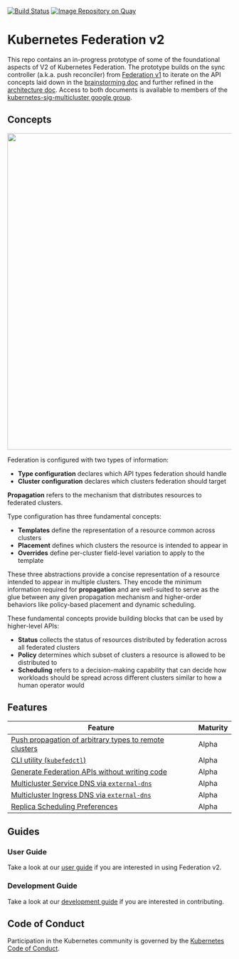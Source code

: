 [![Build Status](https://travis-ci.org/kubernetes-sigs/federation-v2.svg?branch=master)](https://travis-ci.org/kubernetes-sigs/federation-v2 "Travis")
[![Image Repository on Quay](https://quay.io/repository/kubernetes-multicluster/federation-v2/status "Image Repository on Quay")](https://quay.io/repository/kubernetes-multicluster/federation-v2)

# Kubernetes Federation v2

This repo contains an in-progress prototype of some of the
foundational aspects of V2 of Kubernetes Federation.  The prototype
builds on the sync controller (a.k.a. push reconciler) from
[Federation v1](https://github.com/kubernetes/federation/) to iterate
on the API concepts laid down in the [brainstorming
doc](https://docs.google.com/document/d/159cQGlfgXo6O4WxXyWzjZiPoIuiHVl933B43xhmqPEE/edit#)
and further refined in the [architecture
doc](https://docs.google.com/document/d/1ihWETo-zE8U_QNuzw5ECxOWX0Df_2BVfO3lC4OesKRQ/edit#).
Access to both documents is available to members of the
[kubernetes-sig-multicluster google
group](https://groups.google.com/forum/#!forum/kubernetes-sig-multicluster).

## Concepts

<p align="center"><img src="docs/images/concepts.png" width="711"></p>

Federation is configured with two types of information:

- **Type configuration** declares which API types federation should handle
- **Cluster configuration** declares which clusters federation should target

**Propagation** refers to the mechanism that distributes resources to federated
clusters.

Type configuration has three fundamental concepts:

- **Templates** define the representation of a resource common across clusters
- **Placement** defines which clusters the resource is intended to appear in
- **Overrides** define per-cluster field-level variation to apply to the template

These three abstractions provide a concise representation of a resource intended
to appear in multiple clusters. They encode the minimum information required for
**propagation** and are well-suited to serve as the glue between any given
propagation mechanism and higher-order behaviors like policy-based placement and
dynamic scheduling.

These fundamental concepts provide building blocks that can be used by
higher-level APIs:

- **Status** collects the status of resources distributed by federation across all federated clusters
- **Policy** determines which subset of clusters a resource is allowed to be distributed to
- **Scheduling** refers to a decision-making capability that can decide how 
  workloads should be spread across different clusters similar to how a human
  operator would

## Features

| Feature | Maturity |
|---------|----------|
| [Push propagation of arbitrary types to remote clusters](https://github.com/kubernetes-sigs/federation-v2/blob/master/docs/userguide.md#example) | Alpha |
| [CLI utility (`kubefedctl`)](https://github.com/kubernetes-sigs/federation-v2/blob/master/docs/userguide.md#operations) | Alpha |
| [Generate Federation APIs without writing code](https://github.com/kubernetes-sigs/federation-v2/blob/master/docs/userguide.md#enabling-federation-of-an-api-type) | Alpha |
| [Multicluster Service DNS via `external-dns`](https://github.com/kubernetes-sigs/federation-v2/blob/master/docs/servicedns-with-externaldns.md) | Alpha |
| [Multicluster Ingress DNS via `external-dns`](https://github.com/kubernetes-sigs/federation-v2/blob/master/docs/ingressdns-with-externaldns.md) | Alpha |
| [Replica Scheduling Preferences](https://github.com/kubernetes-sigs/federation-v2/blob/master/docs/userguide.md#replicaschedulingpreference) | Alpha |

## Guides

### User Guide

Take a look at our [user guide](docs/userguide.md) if you are interested in
using Federation v2.

### Development Guide

Take a look at our [development guide](docs/development.md) if you are
interested in contributing.

## Code of Conduct

Participation in the Kubernetes community is governed by the
[Kubernetes Code of Conduct](./code-of-conduct.md).
